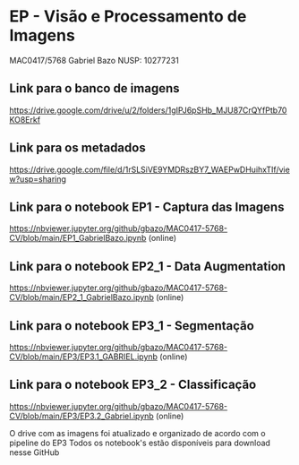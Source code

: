 # EP - Visão e Processamento de Imagens

MAC0417/5768
Gabriel Bazo
NUSP: 10277231

## Link para o banco de imagens

https://drive.google.com/drive/u/2/folders/1gIPJ6pSHb_MJU87CrQYfPtb70KO8Erkf

## Link para os metadados

https://drive.google.com/file/d/1rSLSiVE9YMDRszBY7_WAEPwDHuihxTIf/view?usp=sharing

## Link para o notebook EP1 - Captura das Imagens

https://nbviewer.jupyter.org/github/gbazo/MAC0417-5768-CV/blob/main/EP1_GabrielBazo.ipynb (online)

## Link para o notebook EP2_1 - Data Augmentation

https://nbviewer.jupyter.org/github/gbazo/MAC0417-5768-CV/blob/main/EP2_1_GabrielBazo.ipynb (online)

## Link para o notebook EP3_1 - Segmentação

https://nbviewer.jupyter.org/github/gbazo/MAC0417-5768-CV/blob/main/EP3/EP3.1_GABRIEL.ipynb (online)

## Link para o notebook EP3_2 - Classificação

https://nbviewer.jupyter.org/github/gbazo/MAC0417-5768-CV/blob/main/EP3/EP3.2_Gabriel.ipynb (online)

O drive com as imagens foi atualizado e organizado de acordo com o pipeline do EP3
Todos os notebook's estão disponíveis para download nesse GitHub 
